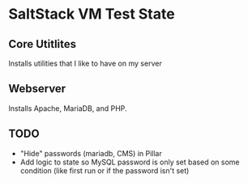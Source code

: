 # SaltStack VM Test State

## Core Utitlites
Installs utilities that I like to have on my server

## Webserver
Installs Apache, MariaDB, and PHP.

## TODO
* "Hide" passwords (mariadb, CMS) in Pillar
* Add logic to state so MySQL password is only set based on some condition (like first run or if the password isn't set)

